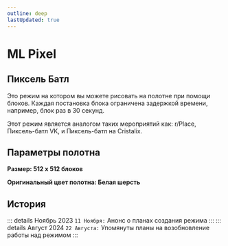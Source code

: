 ```yaml
---
outline: deep
lastUpdated: true
---
```

# ML Pixel

## Пиксель Батл
Это режим на котором вы можете рисовать на полотне при помощи блоков. Каждая постановка блока ограничена задержкой времени, например, блок раз в 30 секунд.

Этот режим является аналогом таких мероприятий как: r/Place, Пиксель-батл VK, и Пиксель-батл на Cristalix.

## Параметры полотна
**Размер: 512 х 512 блоков**

**Оригинальный цвет полотна: Белая шерсть**

## История

::: details Ноябрь 2023
`11 Ноября:` Анонс о планах создания режима
:::
::: details Август 2024
`22 Августа:` Упомянуты планы на возобновление работы над режимом 
:::